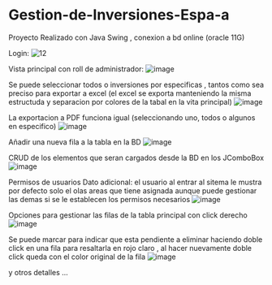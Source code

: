 # Gestion-de-Inversiones-Espa-a
Proyecto Realizado con Java Swing , conexion a bd online (oracle 11G)

Login:
![12](https://user-images.githubusercontent.com/70409024/183313335-c623fc7f-8d7e-49d1-9200-65c27da78612.png)

Vista principal con roll de administrador:
![image](https://user-images.githubusercontent.com/70409024/183313500-8e546a45-739b-40a7-9df2-c2dde8f81f0d.png)

Se puede seleccionar todos o inversiones por especificas , tantos como sea preciso para exportar a excel (el excel se exporta manteniendo la misma estructuda y separacion por colores de la tabal en la vita principal)
![image](https://user-images.githubusercontent.com/70409024/183313535-249bdd5a-8243-47ce-8767-6a824ec91a2c.png)

La exportacion a PDF funciona igual (seleccionando uno, todos o algunos en especifico)
![image](https://user-images.githubusercontent.com/70409024/183313576-f7ecc518-9068-4135-9374-a89712684abf.png)

Añadir una nueva fila a la tabla en la BD
![image](https://user-images.githubusercontent.com/70409024/183313613-ec7d27fa-33a1-448f-855f-ec6f2f4bf062.png)

CRUD de los elementos que seran cargados desde la BD en los JComboBox
![image](https://user-images.githubusercontent.com/70409024/183313657-d9efbee2-0982-493d-95d4-a9b04321d3fc.png)

Permisos de usuarios 
Dato adicional: el usuario al entrar al sitema le mustra por defecto solo el olas areas que tiene asignada aunque puede gestionar las demas si se le establecen los permisos necesarios
![image](https://user-images.githubusercontent.com/70409024/183313695-56d0f392-68bc-4cde-b203-7048d4f4ed50.png)

Opciones para gestionar las filas de la tabla principal con click derecho 
![image](https://user-images.githubusercontent.com/70409024/183313870-f9c90235-d7ad-4a39-aeab-2116ea224038.png)

Se puede marcar para indicar que esta pendiente a eliminar haciendo doble click en una fila para resaltarla en rojo claro , al hacer nuevamente doble click queda con el color original de la fila
![image](https://user-images.githubusercontent.com/70409024/183313926-a80fb1de-b301-47bb-b4c3-bf416fb12e74.png)

y otros detalles ...
